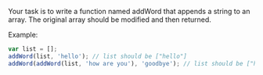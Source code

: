 Your task is to write a function named addWord that appends a string to an array. The original array should be modified and then returned.

Example:

```javascript
var list = [];
addWord(list, 'hello'); // list should be ["hello"]
addWord(addWord(list, 'how are you'), 'goodbye'); // list should be ["hello","how are you","goodbye"]
```